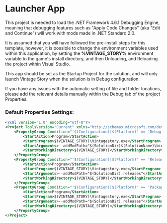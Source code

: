 ﻿# Launcher App

This project is needed to load the .NET Framework 4.6.1 Debugging Engine, meaning that debugging features
such as "Apply Code Changes" (aka "Edit and Continue") will work with mods made in .NET Standard 2.0.

It is assumed that you will have followed the pre-install steps for this template, however, it is possible to
change the environment variables used within this application, by setting the **%VINTAGE_STORY%** environment
variable to the game's install directory, and then Unloading, and Reloading the project within Visual Studio.

This app should be set as the Startup Project for the solution, and will only launch Vintage Story when the
solution is in Debug configuration.

If you have any issues with the automatic setting of file and folder locations, please add the relevant details
manually within the Debug tab of the project Properties.

### Default Properties Settings:

```xml
<?xml version="1.0" encoding="utf-8"?>
<Project ToolsVersion="Current" xmlns="http://schemas.microsoft.com/developer/msbuild/2003">
	<PropertyGroup Condition="'$(Configuration)|$(Platform)' == 'Debug|AnyCPU'">
		<StartAction>Program</StartAction>
		<StartProgram>$(VINTAGE_STORY)\Vintagestory.exe</StartProgram>
		<StartArguments>--addModPath="$(SolutionDir)$(SolutionName)\bin\$(Configuration)\netstandard2.0" --addOrigin="$(SolutionDir)$(SolutionName)\bin\$(Configuration)\netstandard2.0\assets" --addOrigin="$(SolutionDir)$(SolutionName)\bin\$(Configuration)\netstandard2.0\_Includes\assets"</StartArguments>
		<StartWorkingDirectory>$(VINTAGE_STORY)</StartWorkingDirectory>
	</PropertyGroup>
	<PropertyGroup Condition="'$(Configuration)|$(Platform)' == 'Release|AnyCPU'">
		<StartAction>Program</StartAction>
		<StartProgram>$(VINTAGE_STORY)\Vintagestory.exe</StartProgram>
		<StartArguments>--addModPath="$(SolutionDir).releases"</StartArguments>
		<StartWorkingDirectory>$(VINTAGE_STORY)</StartWorkingDirectory>
	</PropertyGroup>
	<PropertyGroup Condition="'$(Configuration)|$(Platform)' == 'Package|AnyCPU'">
		<StartAction>Program</StartAction>
		<StartProgram>$(VINTAGE_STORY)\Vintagestory.exe</StartProgram>
		<StartArguments>--addModPath="$(SolutionDir).releases"</StartArguments>
		<StartWorkingDirectory>$(VINTAGE_STORY)</StartWorkingDirectory>
	</PropertyGroup>
</Project>
```